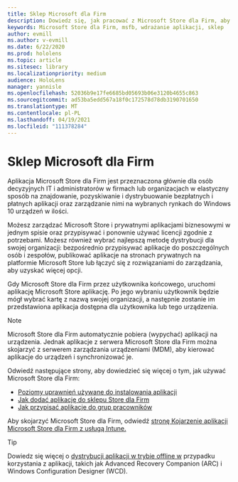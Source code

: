 ```yaml
---
title: Sklep Microsoft dla Firm
description: Dowiedz się, jak pracować z Microsoft Store dla Firm, aby publikować aplikacje rzeczywistości mieszanej w firmie.
keywords: Microsoft Store dla Firm, msfb, wdrażanie aplikacji, sklep
author: evmill
ms.author: v-evmill
ms.date: 6/22/2020
ms.prod: hololens
ms.topic: article
ms.sitesec: library
ms.localizationpriority: medium
audience: HoloLens
manager: yannisle
ms.openlocfilehash: 52036b9e17fe6685bd05693b06e3120b4655c863
ms.sourcegitcommit: ad53ba5edd567a18f0c172578d78db3190701650
ms.translationtype: MT
ms.contentlocale: pl-PL
ms.lasthandoff: 04/19/2021
ms.locfileid: "111378284"
---
```

# <a name="microsoft-store-for-business"></a>Sklep Microsoft dla Firm

Aplikacja Microsoft Store dla Firm jest przeznaczona głównie dla osób decyzyjnych IT i administratorów w firmach lub organizacjach w elastyczny sposób na znajdowanie, pozyskiwanie i dystrybuowanie bezpłatnych i płatnych aplikacji oraz zarządzanie nimi na wybranych rynkach do Windows 10 urządzeń w ilości. 

Możesz zarządzać Microsoft Store i prywatnymi aplikacjami biznesowymi w jednym spisie oraz przypisywać i ponownie używać licencji zgodnie z potrzebami. Możesz również wybrać najlepszą metodę dystrybucji dla swojej organizacji: bezpośrednio przypisywać aplikacje do poszczególnych osób i zespołów, publikować aplikacje na stronach prywatnych na platformie Microsoft Store lub łączyć się z rozwiązaniami do zarządzania, aby uzyskać więcej opcji.

Gdy Microsoft Store dla Firm przez użytkownika końcowego, uruchomi aplikację Microsoft Store aplikację. Po jego wybraniu użytkownik będzie mógł wybrać kartę z nazwą swojej organizacji, a następnie zostanie im przedstawiona aplikacja dostępna dla użytkownika lub tego urządzenia.

> [!Note] 
> Microsoft Store dla Firm automatycznie pobiera (wypychać) aplikacji na urządzenia. Jednak aplikacje z serwera Microsoft Store dla Firm można skojarzyć z serwerem zarządzania urządzeniami (MDM), aby kierować aplikacje do urządzeń i synchronizować je.

Odwiedź następujące strony, aby dowiedzieć się więcej o tym, jak używać Microsoft Store dla Firm:
* [Poziomy uprawnień używane do instalowania aplikacji](https://docs.microsoft.com/mem/intune/configuration/device-restrictions-windows-holographic#app-store)
* [Jak dodać aplikację do sklepu Store dla Firm](https://docs.microsoft.com/mem/intune/apps/store-apps-windows)
* [Jak przypisać aplikacje do grup pracowników](https://docs.microsoft.com/mem/intune/apps/windows-store-for-business)

Aby skojarzyć Microsoft Store dla Firm, odwiedź [stronę Kojarzenie aplikacji Microsoft Store dla Firm z usługą Intune.](https://docs.microsoft.com/mem/intune/apps/windows-store-for-business#associate-your-microsoft-store-for-business-account-with-intune)

> [!Tip] 
> Dowiedz się więcej o [dystrybucji aplikacji w trybie offline w](https://docs.microsoft.com/microsoft-store/distribute-offline-apps) przypadku korzystania z aplikacji, takich jak Advanced Recovery Companion (ARC) i Windows Configuration Designer (WCD).
